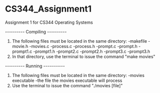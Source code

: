 # CS344_Assignment1
Assignment 1 for CS344 Operating Systems

---------- Compiling ----------
1. The following files must be located in the same directory:
-makefile
-movie.h
-movies.c
-process.c
-process.h
-prompt.c
-prompt.h
-prompt1.c
-prompt1.h
-prompt2.c
-prompt2.h
-prompt3.c
-prompt3.h
2. In that directory, use the terminal to issue the command "make movies"

---------- Running -----------
1. The following files must be located in the same directory:
-movies executable
-the file the movies executable will process
2. Use the terminal to issue the command "./movies [file]"
